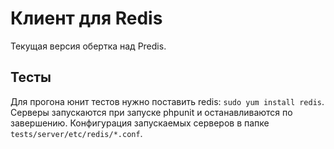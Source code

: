 # Клиент для Redis

Текущая версия обертка над Predis.

## Тесты

Для прогона юнит тестов нужно поставить redis: `sudo yum install redis`.
Серверы запускаются при запуске phpunit и останавливаются по завершению. 
Конфигурация запускаемых серверов в папке `tests/server/etc/redis/*.conf`.
